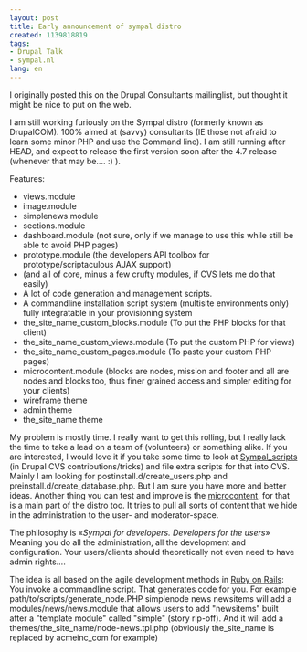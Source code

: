 ```yaml
---
layout: post
title: Early announcement of sympal distro
created: 1139818819
tags:
- Drupal Talk
- sympal.nl
lang: en
---
```

I originally posted this on the Drupal Consultants mailinglist, but thought it might be nice to put on the web.

I am still working furiously on the Sympal distro (formerly known as DrupalCOM). 100% aimed at (savvy) consultants (IE those not afraid to learn some minor PHP and use the Command line). I am still running after HEAD, and expect to release the first version soon after the 4.7 release (whenever that may be.... :) ).<!--break-->

Features:
<ul>
<li>views.module</li>
<li>image.module</li>
<li>simplenews.module</li>
<li>sections.module</li>
<li>dashboard.module (not sure, only if we manage to use this while still be able to avoid PHP pages)</li>
<li>prototype.module (the developers API toolbox for prototype/scriptaculous AJAX support)</li>
<li>(and all of core, minus a few crufty modules, if CVS lets me do that easily)
<li>A lot of code generation and management scripts. </li>
<li>A commandline installation script system (multisite environments only) fully integratable in your provisioning system</li>
<li>the_site_name_custom_blocks.module (To put the PHP blocks for that client)</li>
<li>the_site_name_custom_views.module (To put the custom PHP for views)</li>
<li>the_site_name_custom_pages.module (To paste your custom PHP pages)</li>
<li>microcontent.module (blocks are nodes, mission and footer and all are nodes and blocks too, thus finer grained access and simpler editing for your clients)</li>
<li>wireframe theme</li>
<li>admin theme</li>
<li>the_site_name theme</li>
</ul>
My problem is mostly time. I really want to get this rolling, but I really lack the time to take a lead on a team of (volunteers) or something alike. If you are interested, I would love it if you take some time to look at <a href="http://drupal.org/project/sympal_scripts">Sympal_scripts</a> (in Drupal CVS contributions/tricks) and file extra scripts for that into CVS. Mainly I am looking for postinstall.d/create_users.php and preinstall.d/create_database.php. But I am sure you have more and better ideas. Another thing you can test and improve is the <a href="http://drupal.org/node/43839">microcontent</a>, for that is a main part of the distro too. It tries to pull all sorts of content that we hide in the administration to the user-  and moderator-space.

The philosophy is «<em>Sympal for developers. Developers for the users</em>» Meaning you do all the administration, all the development and configuration. Your users/clients should theoretically not even need to have admin rights....

The idea is all based on the agile development methods in <a href="http://www.rubyonrails.org/">Ruby on Rails</a>: You invoke a commandline script. That generates code for you. For example
path/to/scripts/generate_node.PHP simplenode news newsitems will add a 
modules/news/news.module that allows users to add "newsitems" built after a "template module" called "simple" (story rip-off). And it will add a themes/the_site_name/node-news.tpl.php
(obviously the_site_name is replaced by acmeinc_com for example)
